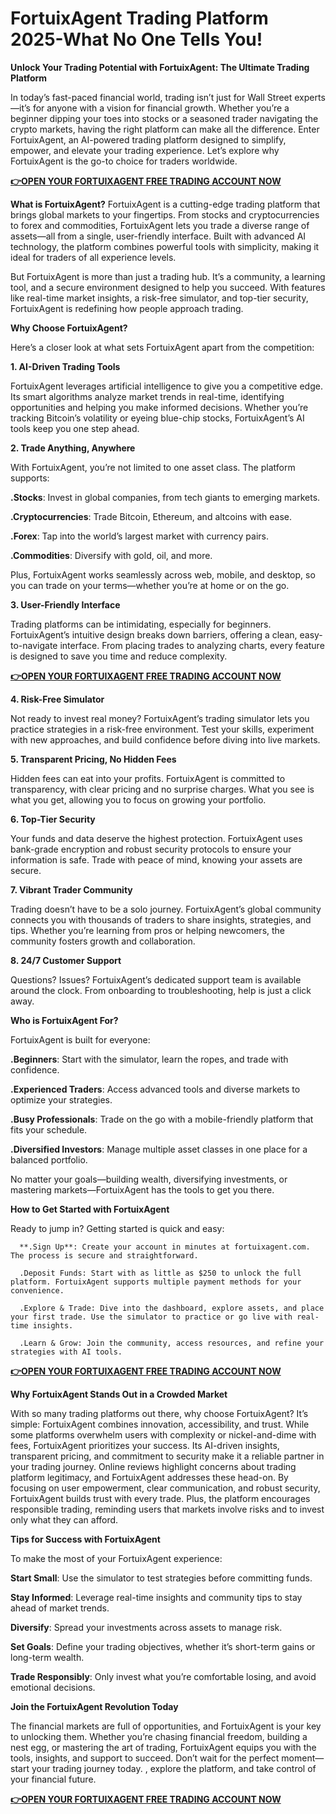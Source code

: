 # FortuixAgent Trading Platform 2025-What No One Tells You!

**Unlock Your Trading Potential with FortuixAgent: The Ultimate Trading Platform**

In today’s fast-paced financial world, trading isn’t just for Wall Street experts—it’s for anyone with a vision for financial growth. Whether you’re a beginner dipping your toes into stocks or a seasoned trader navigating the crypto markets, having the right platform can make all the difference. Enter FortuixAgent, an AI-powered trading platform designed to simplify, empower, and elevate your trading experience. Let’s explore why FortuixAgent is the go-to choice for traders worldwide.

**[👉OPEN YOUR FORTUIXAGENT FREE TRADING ACCOUNT NOW](https://www.cryptoalertscam.com/fortuixagent-review/)**

**What is FortuixAgent?**
FortuixAgent is a cutting-edge trading platform that brings global markets to your fingertips. From stocks and cryptocurrencies to forex and commodities, FortuixAgent lets you trade a diverse range of assets—all from a single, user-friendly interface. Built with advanced AI technology, the platform combines powerful tools with simplicity, making it ideal for traders of all experience levels.

But FortuixAgent is more than just a trading hub. It’s a community, a learning tool, and a secure environment designed to help you succeed. With features like real-time market insights, a risk-free simulator, and top-tier security, FortuixAgent is redefining how people approach trading.

**Why Choose FortuixAgent?**

Here’s a closer look at what sets FortuixAgent apart from the competition:

**1. AI-Driven Trading Tools**

FortuixAgent leverages artificial intelligence to give you a competitive edge. Its smart algorithms analyze market trends in real-time, identifying opportunities and helping you make informed decisions. Whether you’re tracking Bitcoin’s volatility or eyeing blue-chip stocks, FortuixAgent’s AI tools keep you one step ahead.

**2. Trade Anything, Anywhere**

With FortuixAgent, you’re not limited to one asset class. The platform supports:

**.Stocks**: Invest in global companies, from tech giants to emerging markets.

**.Cryptocurrencies**: Trade Bitcoin, Ethereum, and altcoins with ease.

**.Forex**: Tap into the world’s largest market with currency pairs.

**.Commodities**: Diversify with gold, oil, and more.

Plus, FortuixAgent works seamlessly across web, mobile, and desktop, so you can trade on your terms—whether you’re at home or on the go.

**3. User-Friendly Interface**

Trading platforms can be intimidating, especially for beginners. FortuixAgent’s intuitive design breaks down barriers, offering a clean, easy-to-navigate interface. From placing trades to analyzing charts, every feature is designed to save you time and reduce complexity.

**[👉OPEN YOUR FORTUIXAGENT FREE TRADING ACCOUNT NOW](https://www.cryptoalertscam.com/fortuixagent-review/)**

**4. Risk-Free Simulator**

Not ready to invest real money? FortuixAgent’s trading simulator lets you practice strategies in a risk-free environment. Test your skills, experiment with new approaches, and build confidence before diving into live markets.

**5. Transparent Pricing, No Hidden Fees**

Hidden fees can eat into your profits. FortuixAgent is committed to transparency, with clear pricing and no surprise charges. What you see is what you get, allowing you to focus on growing your portfolio.

**6. Top-Tier Security**

Your funds and data deserve the highest protection. FortuixAgent uses bank-grade encryption and robust security protocols to ensure your information is safe. Trade with peace of mind, knowing your assets are secure.

**7. Vibrant Trader Community**

Trading doesn’t have to be a solo journey. FortuixAgent’s global community connects you with thousands of traders to share insights, strategies, and tips. Whether you’re learning from pros or helping newcomers, the community fosters growth and collaboration.

**8. 24/7 Customer Support**

Questions? Issues? FortuixAgent’s dedicated support team is available around the clock. From onboarding to troubleshooting, help is just a click away.

**Who is FortuixAgent For?**

FortuixAgent is built for everyone:

   **.Beginners**: Start with the simulator, learn the ropes, and trade with confidence.

   **.Experienced Traders**: Access advanced tools and diverse markets to optimize your strategies.

   **.Busy Professionals**: Trade on the go with a mobile-friendly platform that fits your schedule.

   **.Diversified Investors**: Manage multiple asset classes in one place for a balanced portfolio.
   
No matter your goals—building wealth, diversifying investments, or mastering markets—FortuixAgent has the tools to get you there.

**How to Get Started with FortuixAgent**

Ready to jump in? Getting started is quick and easy:

      **.Sign Up**: Create your account in minutes at fortuixagent.com. The process is secure and straightforward.

      .Deposit Funds: Start with as little as $250 to unlock the full platform. FortuixAgent supports multiple payment methods for your convenience.

      .Explore & Trade: Dive into the dashboard, explore assets, and place your first trade. Use the simulator to practice or go live with real-time insights.

      .Learn & Grow: Join the community, access resources, and refine your strategies with AI tools.

**[👉OPEN YOUR FORTUIXAGENT FREE TRADING ACCOUNT NOW](https://www.cryptoalertscam.com/fortuixagent-review/)**

**Why FortuixAgent Stands Out in a Crowded Market**

With so many trading platforms out there, why choose FortuixAgent? It’s simple: FortuixAgent combines innovation, accessibility, and trust. While some platforms overwhelm users with complexity or nickel-and-dime with fees, FortuixAgent prioritizes your success. Its AI-driven insights, transparent pricing, and commitment to security make it a reliable partner in your trading journey.
Online reviews highlight concerns about trading platform legitimacy, and FortuixAgent addresses these head-on. By focusing on user empowerment, clear communication, and robust security, FortuixAgent builds trust with every trade. Plus, the platform encourages responsible trading, reminding users that markets involve risks and to invest only what they can afford.

**Tips for Success with FortuixAgent**

To make the most of your FortuixAgent experience:

   **Start Small**: Use the simulator to test strategies before committing funds.

   **Stay Informed**: Leverage real-time insights and community tips to stay ahead of market trends.

   **Diversify**: Spread your investments across assets to manage risk.

   **Set Goals**: Define your trading objectives, whether it’s short-term gains or long-term wealth.

  **Trade Responsibly**: Only invest what you’re comfortable losing, and avoid emotional decisions.
  
**Join the FortuixAgent Revolution Today**

The financial markets are full of opportunities, and FortuixAgent is your key to unlocking them. Whether you’re chasing financial freedom, building a nest egg, or mastering the art of trading, FortuixAgent equips you with the tools, insights, and support to succeed.
Don’t wait for the perfect moment—start your trading journey today. , explore the platform, and take control of your financial future.

**[👉OPEN YOUR FORTUIXAGENT FREE TRADING ACCOUNT NOW](https://www.cryptoalertscam.com/fortuixagent-review/)**
